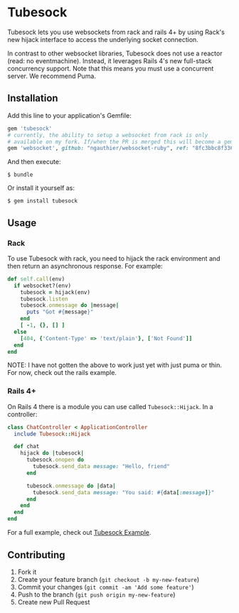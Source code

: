 # Tubesock

Tubesock lets you use websockets from rack and rails 4+ by using Rack's new hijack interface to access the underlying socket connection.

In contrast to other websocket libraries, Tubesock does not use a reactor (read: no eventmachine). Instead, it leverages Rails 4's new full-stack concurrency support. Note that this means you must use a concurrent server. We recommend Puma.

## Installation

Add this line to your application's Gemfile:

```ruby
gem 'tubesock'
# currently, the ability to setup a websocket from rack is only
# available on my fork. If/when the PR is merged this will become a gem dependency
gem 'websocket', github: "ngauthier/websocket-ruby", ref: "8fc3bbc8f336fb5ccac95b8707e8146e86a8002d"
```

And then execute:

    $ bundle

Or install it yourself as:

    $ gem install tubesock

## Usage

### Rack

To use Tubesock with rack, you need to hijack the rack environment and then return an asynchronous response. For example:

```ruby
def self.call(env)
  if websocket?(env)
    tubesock = hijack(env)
    tubesock.listen
    tubesock.onmessage do |message|
      puts "Got #{message}"
    end
    [ -1, {}, [] ]
  else
    [404, {'Content-Type' => 'text/plain'}, ['Not Found']]
  end
end
```

NOTE: I have not gotten the above to work just yet with just puma or thin. For now, check out the rails example.

### Rails 4+

On Rails 4 there is a module you can use called `Tubesock::Hijack`. In a controller:

```ruby
class ChatController < ApplicationController
  include Tubesock::Hijack

  def chat
    hijack do |tubesock|
      tubesock.onopen do
        tubesock.send_data message: "Hello, friend"
      end

      tubesock.onmessage do |data|
        tubesock.send_data message: "You said: #{data[:message]}"
      end
    end
  end
end
```

For a full example, check out [Tubesock Example](http://github.com/ngauthier/tubesock-example).

## Contributing

1. Fork it
2. Create your feature branch (`git checkout -b my-new-feature`)
3. Commit your changes (`git commit -am 'Add some feature'`)
4. Push to the branch (`git push origin my-new-feature`)
5. Create new Pull Request
